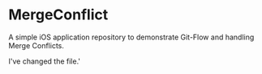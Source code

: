 # MergeConflict
A simple iOS application repository to demonstrate Git-Flow and handling Merge Conflicts.

I've changed the file.'
